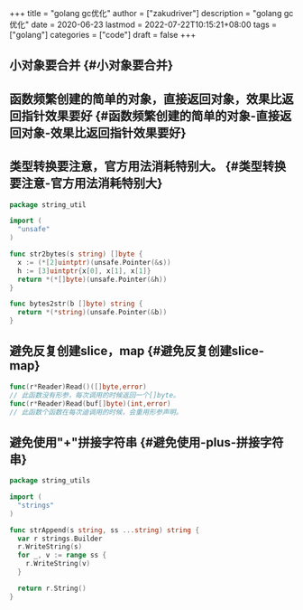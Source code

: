+++
title = "golang gc优化"
author = ["zakudriver"]
description = "golang gc优化"
date = 2020-06-23
lastmod = 2022-07-22T10:15:21+08:00
tags = ["golang"]
categories = ["code"]
draft = false
+++

## 小对象要合并 {#小对象要合并}


## 函数频繁创建的简单的对象，直接返回对象，效果比返回指针效果要好 {#函数频繁创建的简单的对象-直接返回对象-效果比返回指针效果要好}


## 类型转换要注意，官方用法消耗特别大。 {#类型转换要注意-官方用法消耗特别大}

```go
package string_util

import (
  "unsafe"
)

func str2bytes(s string) []byte {
  x := (*[2]uintptr)(unsafe.Pointer(&s))
  h := [3]uintptr{x[0], x[1], x[1]}
  return *(*[]byte)(unsafe.Pointer(&h))
}

func bytes2str(b []byte) string {
  return *(*string)(unsafe.Pointer(&b))
}
```


## 避免反复创建slice，map {#避免反复创建slice-map}

```go
func(r*Reader)Read()([]byte,error)
// 此函数没有形参，每次调用的时候返回一个[]byte。
func(r*Reader)Read(buf[]byte)(int,error)
// 此函数个函数在每次迪调用的时候，会重用形参声明。

```


## 避免使用"+"拼接字符串 {#避免使用-plus-拼接字符串}

```go
package string_utils

import (
  "strings"
)

func strAppend(s string, ss ...string) string {
  var r strings.Builder
  r.WriteString(s)
  for _, v := range ss {
    r.WriteString(v)
  }

  return r.String()
}
```
